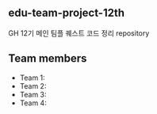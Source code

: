 ## edu-team-project-12th
GH 12기 메인 팀플 퀘스트 코드 정리 repository

## Team members
- Team 1:
- Team 2: 
- Team 3: 
- Team 4: 
